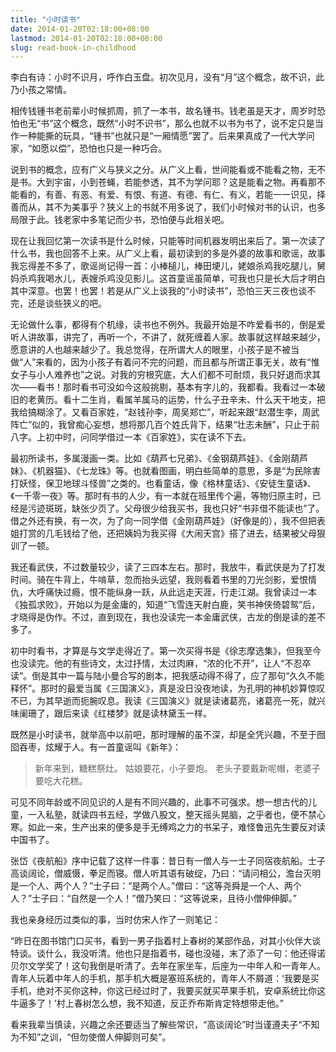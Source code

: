 ```yaml
---
title: "小时读书"
date: 2014-01-20T02:18:00+08:00
lastmod: 2014-01-20T02:18:00+08:00
slug: read-book-in-childhood
---
```


李白有诗：小时不识月，呼作白玉盘。初次见月，没有“月”这个概念，故不识，此乃小孩之常情。

相传钱锺书老前辈小时候抓周，抓了一本书，故名锺书。钱老虽是天才，周岁时恐怕也无“书”这个概念，既然“小时不识书”，那么也就不以书为书了，说不定只是当作一种能撕的玩具，“锺书”也就只是“一厢情愿”罢了。后来果真成了一代大学问家，“如愿以偿”，恐怕也只是一种巧合。

说到书的概念，应有广义与狭义之分。从广义上看，世间能看或不能看之物，无不是书。大到宇宙，小到苍蝇，若能参透，其不为学问耶？这是能看之物。再看那不能看的，有善、有恶、有爱、有恨、有道、有德、有仁、有义，若能一一识见，择善而从，其不为美事乎？狭义上的书就不用多说了，我们小时候对书的认识，也多局限于此。钱老家中多笔记而少书，恐怕便与此相关吧。

现在让我回忆第一次读书是什么时候，只能等时间机器发明出来后了。第一次读了什么书，我也回答不上来。从广义上看，最初读到的多是外婆的故事和歌谣，故事我忘得差不多了，歌谣尚记得一首：小棒槌儿，棒田埂儿，姥娘杀鸡我吃腿儿，舅妈杀鸡我喝水儿，表嫂杀鸡没见影儿。这首童谣虽简单，可我也只是长大后才明白其中深意。也罢！也罢！若是从广义上谈我的“小时读书”，恐怕三天三夜也谈不完，还是谈些狭义的吧。

无论做什么事，都得有个机缘，读书也不例外。我最开始是不咋爱看书的，倒是爱听人讲故事，讲完了，再听一个，不讲了，就死缠着人家。故事就这样越来越少，愿意讲的人也越来越少了。我总觉得，在所谓大人的眼里，小孩子是不被当做“人”来看的，因为小孩子有着问不完的问题，而且都与所谓正事无关，故有“惟女子与小人难养也”之说。对我的穷根究底，大人们都不可耐烦，我只好退而求其次——看书！那时看书可没如今这般挑剔，基本有字儿的，我都看。我看过一本破旧的老黄历。看十二生肖，看属羊属马的运势，什么子丑辛未、什么天干地支，把我给搞糊涂了。又看百家姓，“赵钱孙李，周吴郑亡”，听起来跟“赵潜生李，周武阵亡”似的，我曾痴心妄想，想将那几百个姓氏背下，结果“壮志未酬”，只止于前八字。上初中时，问同学借过一本《百家姓》，实在读不下去。

最初所读书，多属漫画一类。比如《葫芦七兄弟》、《金钢葫芦娃》、《金刚葫芦妹》、《机器猫》、《七龙珠》等。也就看图画，明白些简单的意思，多是“为民除害打妖怪，保卫地球斗怪兽”之类的。也看童话，像《格林童话》、《安徒生童话》、《一千零一夜》等。那时有书的人少，有一本就在班里传个遍，等物归原主时，已经是污迹斑斑，缺张少页了。父母很少给我买书，我也只好“书非借不能读也”了。借之外还有换，有一次，为了向一同学借《金刚葫芦娃》（好像是的），我不但把表姐打赏的几毛钱给了他，还把姨妈为我买得《大闹天宫》搭了进去，结果被父母狠训了一顿。

我还看武侠，不过数量较少，读了三四本左右。那时，我放牛，看武侠是为了打发时间。骑在牛背上，牛啃草，忽而抬头远望，我则看着书里的刀光剑影，爱恨情仇，大呼痛快过瘾，恨不能纵身一跃，从此远走天涯，行走江湖。我曾读过一本《独孤求败》，开始以为是金庸的，知道“飞雪连天射白鹿，笑书神侠倚碧鸳”后，才晓得是伪作。不过，直到现在，我也没读完一本金庸武侠，古龙的倒是读的差不多了。

初中时看书，才算是与文学走得近了。第一次买得书是《徐志摩选集》，但我至今也没读完。他的有些诗文，太过抒情，太过肉麻，“浓的化不开”，让人“不忍卒读”。倒是其中一篇与陆小曼合写的剧本，把我感动得不得了，应了那句“久久不能释怀”。那时的最爱当属《三国演义》，真是没日没夜地读，为孔明的神机妙算惊叹不已，为其早逝而扼腕叹息。我读《三国演义》就是读诸葛亮，诸葛亮一死，就兴味阑珊了，跟后来读《红楼梦》就是读林黛玉一样。

既然是小时读书，就举高中以前吧，那时理解的虽不深，却是全凭兴趣，不至于囫囵吞枣，炫耀于人。有一首童谣叫《新年》：

> 新年来到，糖糕祭灶。
> 姑娘要花，小子要炮。
> 老头子要戴新呢帽，老婆子要吃大花糕。

可见不同年龄或不同见识的人是有不同兴趣的，此事不可强求。想一想古代的儿童，一入私塾，就读四书五经，学做八股文，整天摇头晃脑，之乎者也，便不禁心寒。如此一来，生产出来的便多是手无缚鸡之力的书呆子，难怪鲁迅先生要反对读中国书了。

张岱《夜航船》序中记载了这样一件事：昔日有一僧人与一士子同宿夜航船。士子高谈阔论，僧威慑，拳足而寝。僧人听其语有破绽，乃曰：“请问相公，澹台灭明是一个人、两个人？”士子曰：“是两个人。”僧曰：“这等尧舜是一个人、两个人？”士子曰：“自然是一个人！”僧乃笑曰：“这等说来，且待小僧伸伸脚。”

我也亲身经历过类似的事，当时仿宋人作了一则笔记：

“昨日在图书馆门口买书，看到一男子指着村上春树的某部作品，对其小伙伴大谈特谈。谈什么，我没听清。他也只是指着书，碰也没碰，末了添了一句：他还得诺贝尔文学奖了！这句我倒是听清了。去年在家坐车，后座为一中年人和一青年人。青年人玩着中年人的手机，那手机大概是塞班系统的，青年人不屑道：‘我要是买手机，绝对不买你这种，你这已经过时了，我要买就买苹果手机，安卓系统比你这牛逼多了！’村上春树怎么想，我不知道，反正乔布斯肯定特想带走他。”

看来我辈当慎读，兴趣之余还要适当了解些常识，“高谈阔论”时当谨遵夫子“不知为不知”之训，“但勿使僧人伸脚则可矣”。
